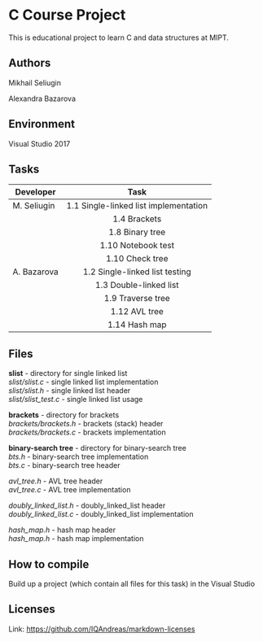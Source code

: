 # C Course Project

This is educational project to learn C and data structures at MIPT.

## Authors

Mikhail Seliugin

Alexandra Bazarova

## Environment

Visual Studio 2017

## Tasks

| Developer      | Task                                    |
| -------------- |:---------------------------------------:|
| M. Seliugin    | 1.1 Single-linked list implementation 
|                | 1.4 Brackets                            |
|                | 1.8 Binary tree                         |
|                | 1.10 Notebook test                      |
|                | 1.10 Check tree                         |
| A. Bazarova    | 1.2 Single-linked list testing          |
|                | 1.3 Double-linked list                  |
|                | 1.9 Traverse tree                       |
|                | 1.12 AVL tree                           |
|                | 1.14 Hash map                           |



## Files

**slist** - directory for single linked list  
*slist/slist.c* - single linked list implementation  
*slist/slist.h* - single linked list header  
*slist/slist_test.c* - single linked list usage

**brackets** - directory for brackets  
*brackets/brackets.h* - brackets (stack) header  
*brackets/brackets.с* - brackets implementation  

**binary-search tree** -  directory for binary-search tree  
*bts.h* - binary-search tree implementation  
*bts.c* - binary-search tree header  

*avl_tree.h* - AVL tree header  
*avl_tree.c* - AVL tree implementation

*doubly_linked_list.h* - doubly_linked_list header  
*doubly_linked_list.c* - doubly_linked_list implementation

*hash_map.h* - hash map header  
*hash_map.h* - hash map implementation

## How to compile

Build up a project (which contain all files for this task)  in the Visual Studio

## Licenses

Link: https://github.com/IQAndreas/markdown-licenses
